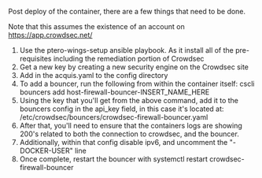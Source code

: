 Post deploy of the container, there are a few things that need to be done.

Note that this assumes the existence of an account on https://app.crowdsec.net/

1. Use the ptero-wings-setup ansible playbook. As it install all of the pre-requisites including the remediation portion of Crowdsec
2. Get a new key by creating a new security engine on the Crowdsec site
3. Add in the acquis.yaml to the config directory
4. To add a bouncer, run the following from within the container itself: cscli bouncers add host-firewall-bouncer-INSERT_NAME_HERE
5. Using the key that you'll get from the above command, add it to the bouncers config in the api_key field, in this case it's located at: /etc/crowdsec/bouncers/crowdsec-firewall-bouncer.yaml
6. After that, you'll need to ensure that the containers logs are showing 200's related to both the connection to crowdsec, and the bouncer.
7. Additionally, within that config disable ipv6, and uncomment the "- DOCKER-USER" line
8. Once complete, restart the bouncer with systemctl restart crowdsec-firewall-bouncer